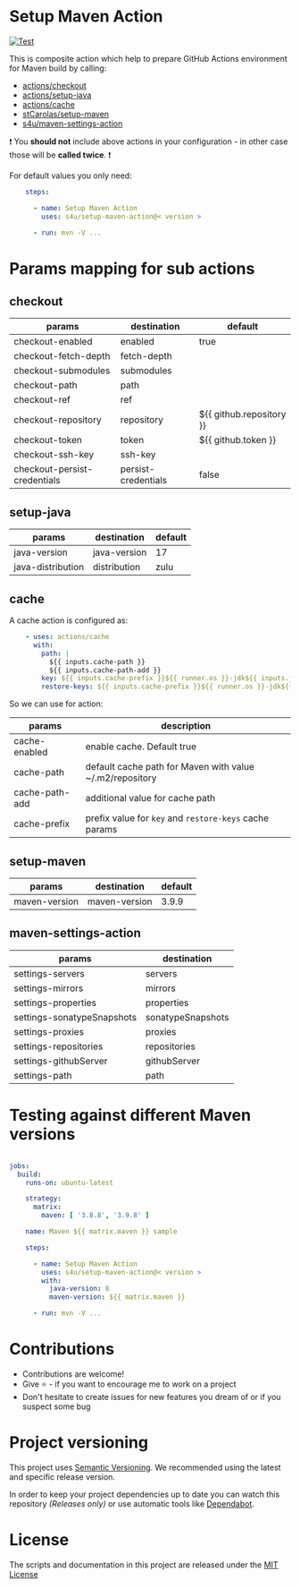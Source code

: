 # Setup Maven Action
[![Test](https://github.com/s4u/setup-maven-action/actions/workflows/test.yml/badge.svg)](https://github.com/s4u/setup-maven-action/actions/workflows/test.yml)

This is composite action which help to prepare GitHub Actions environment for Maven build by calling:

- [actions/checkout](https://github.com/marketplace/actions/checkout)
- [actions/setup-java](https://github.com/marketplace/actions/setup-java-jdk)
- [actions/cache](https://github.com/marketplace/actions/cache)
- [stCarolas/setup-maven](https://github.com/marketplace/actions/setup-maven)
- [s4u/maven-settings-action](https://github.com/marketplace/actions/maven-settings-action)

:exclamation: You **should not** include above actions in your configuration - in other case  those will be **called twice**. :exclamation:

For default values you only need:

```yml
    steps:

      - name: Setup Maven Action
        uses: s4u/setup-maven-action@< version >

      - run: mvn -V ...
```

# Params mapping for sub actions

## checkout

| params                       | destination         | default                  |
|------------------------------|---------------------|--------------------------|
| checkout-enabled             | enabled             |  true                    |
| checkout-fetch-depth         | fetch-depth         |                          |
| checkout-submodules          | submodules          |                          |
| checkout-path                | path                |                          |
| checkout-ref                 | ref                 |                          |
| checkout-repository          | repository          | ${{ github.repository }} |
| checkout-token               | token               | ${{ github.token }}      |
| checkout-ssh-key             | ssh-key             |                          |
| checkout-persist-credentials | persist-credentials | false                    |

## setup-java

| params            | destination  | default |
|-------------------|--------------|---------|
| java-version      | java-version | 17      |
| java-distribution | distribution | zulu    |

## cache

A cache action is configured as:

```yaml
    - uses: actions/cache
      with:
        path: |
          ${{ inputs.cache-path }}
          ${{ inputs.cache-path-add }}
        key: ${{ inputs.cache-prefix }}${{ runner.os }}-jdk${{ inputs.java-version }}-${{ inputs.java-distribution }}-maven${{ inputs.maven-version }}-${{ hashFiles('**/pom.xml') }}
        restore-keys: ${{ inputs.cache-prefix }}${{ runner.os }}-jdk${{ inputs.java-version }}-${{ inputs.java-distribution }}-maven${{ inputs.maven-version }}-
```

So we can use for action:

| params         | description                                              |
|----------------|----------------------------------------------------------|
| cache-enabled  | enable cache. Default true                               |
| cache-path     | default cache path for Maven with value ~/.m2/repository |
| cache-path-add | additional value for cache path                          |
| cache-prefix   | prefix value for `key` and `restore-keys` cache params   |


## setup-maven

| params        | destination   | default |
|---------------|---------------|---------|
| maven-version | maven-version | 3.9.9   |

## maven-settings-action

| params                     | destination       |
|----------------------------|-------------------|
| settings-servers           | servers           |
| settings-mirrors           | mirrors           |
| settings-properties        | properties        |
| settings-sonatypeSnapshots | sonatypeSnapshots |
| settings-proxies           | proxies           |
| settings-repositories      | repositories      |
| settings-githubServer      | githubServer      |
| settings-path              | path              |

# Testing against different Maven versions

```yaml

jobs:
  build:
    runs-on: ubuntu-latest

    strategy:
      matrix:
        maven: [ '3.8.8', '3.9.8' ]

    name: Maven ${{ matrix.maven }} sample

    steps:

      - name: Setup Maven Action
        uses: s4u/setup-maven-action@< version >
        with:
          java-version: 8
          maven-version: ${{ matrix.maven }}

      - run: mvn -V ...
```

# Contributions

- Contributions are welcome!
- Give :star: - if you want to encourage me to work on a project
- Don't hesitate to create issues for new features you dream of or if you suspect some bug

# Project versioning

This project uses [Semantic Versioning](https://semver.org/).
We recommended using the latest and specific release version.

In order to keep your project dependencies up to date you can watch this repository *(Releases only)*
or use automatic tools like [Dependabot](https://docs.github.com/en/code-security/supply-chain-security/keeping-your-dependencies-updated-automatically/about-dependabot-version-updates).

# License

The scripts and documentation in this project are released under the [MIT License](LICENSE)
